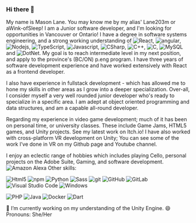 ### Hi there 👋


My name is Mason Lane. You may know me by my alias' Lane203m or aWink-ofSleep! I am a Junior software developer, and I'm looking for opportunities in Vancouver or Ontario! I have a degree in software systems engineering, and a strong working understanding of 
<img alt="React" src="https://img.shields.io/badge/-React-45b8d8?style=flat-square&logo=react&logoColor=white" />, 
<img alt="angular" src="https://img.shields.io/badge/-Angular-DD0031?style=flat-square&logo=angular&logoColor=white" />, 
<img alt="Nodejs" src="https://img.shields.io/badge/-Nodejs-43853d?style=flat-square&logo=Node.js&logoColor=white" />, 
<img alt="TypeScript" src="https://img.shields.io/badge/-TypeScript-007ACC?style=flat-square&logo=typescript&logoColor=white" />, 
<img alt="Javascript" src="https://img.shields.io/badge/Javascript-%23323330.svg?style=flat-square&logo=javascript&logoColor=%23F7DF1E" />, 
<img alt="CSharp" src="https://img.shields.io/badge/c%23-%23239120.svg?style=for-the-badge&logo=c-sharp&logoColor=white" />, 
<img alt="C++" src="https://img.shields.io/badge/c++-%2300599C.svg?style=for-the-badge&logo=c%2B%2B&logoColor=white" />, 
<img alt="C" src="https://img.shields.io/badge/c-%2300599C.svg?style=for-the-badge&logo=c&logoColor=white" />, 
<img alt="MySQL" src="https://img.shields.io/badge/mysql-%2300f.svg?style=falt-square&logo=mysql&logoColor=white" />
and <img alt="DotNet" src="https://img.shields.io/badge/.NET-5C2D91?style=for-the-badge&logo=.net&logoColor=white"/>. My goal is to reach intermediate level in my next position, and apply to the province's (BC/ON) p.eng program. I have three years of software development experience and have worked extensively with React as a frontend developer.

I also have experience in fullstack development - which has allowed me to hone my skills in other areas as I grow into a deeper specialization. Over-all, I consider myself a very well rounded junior developer who's ready to specialize in a specific area. I am adept at object oriented programming and data structures, and am a capable all-round developer.

Regarding my experience in video game development; much of it has been on personal time, or university classes. These include Game Jams, HTML5 games, and Unity projects. See my latest work on Itch.io! I have also worked with cross-platform VR development on Unity; You can see some of the work I’ve done in VR on my Github page and Youtube channel.  
 
I enjoy an eclectic range of hobbies which includes playing Cello, personal projects on the Adobe Suite, Gaming, and software development. 
![Amazon Alexa](https://img.shields.io/badge/amazon%20alexa-52b5f7?style=for-the-badge&logo=amazon%20alexa&logoColor=white)
Other skills:
<p>
  <img alt="Html5" src="https://img.shields.io/badge/-HTML5-E34F26?style=flat-square&logo=html5&logoColor=white"/>
  <img alt="npm" src="https://img.shields.io/badge/-NPM-CB3837?style=flat-square&logo=npm&logoColor=white" />
  <img alt="Python" src="https://img.shields.io/badge/python-3670A0?style=flat-square&logo=python&logoColor=ffdd54" />
  <img alt="Sass" src="https://img.shields.io/badge/-Sass-CC6699?style=flat-square&logo=sass&logoColor=white" />
  <img alt="git" src="https://img.shields.io/badge/-Git-F05032?style=flat-square&logo=git&logoColor=white" />   
  <img alt="GitHub" src="https://img.shields.io/badge/github-%23121011.svg?style=flat-square&logo=github&logoColor=white" />
  <img alt="GitLab" src="https://img.shields.io/badge/gitlab-%23181717.svg?style=flat-square&logo=gitlab&logoColor=white" />
  <img alt="Visual Studio Code" src="https://img.shields.io/badge/Visual%20Studio%20Code-0078d7.svg?style=flat-square&logo=visual-studio-code&logoColor=white" />
  <img alt="Windows" src="https://img.shields.io/badge/Windows-0078D6?style=flat-square&logo=windows&logoColor=white" />
</p>
<p>
  <img alt="PHP" src="https://img.shields.io/badge/php-%23777BB4.svg?style=flat-square&logo=php&logoColor=white" />
  <img alt="Java" src="https://img.shields.io/badge/Java-%23ED8B00.svg?style=flat-square&logo=java&logoColor=white" />
  <img alt="Docker" src="https://img.shields.io/badge/-Docker-46a2f1?style=flat-square&logo=docker&logoColor=white" />  
  <img alt="Dart" src="https://img.shields.io/badge/dart-%230175C2.svg?style=for-the-badge&logo=dart&logoColor=white" />  
</p>


🔭 I’m currently working on my understanding of the Unity Engine. 
😄 Pronouns: She/Her
<!--
**lane203m/lane203m** is a ✨ _special_ ✨ repository because its `README.md` (this file) appears on your GitHub profile.

Here are some ideas to get you started:

- 🔭 I’m currently working on ...
- 🌱 I’m currently learning ...
- 👯 I’m looking to collaborate on ...
- 🤔 I’m looking for help with ...
- 💬 Ask me about ...
- 📫 How to reach me: ...
- 😄 Pronouns: ...
- ⚡ Fun fact: ...
-->

